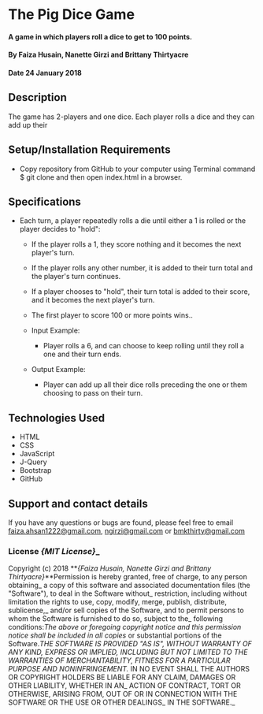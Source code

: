 # The Pig Dice Game

#### A game in which players roll a dice to get to 100 points.

#### By **Faiza Husain, Nanette Girzi and Brittany Thirtyacre**

#### Date 24 January 2018

## Description

The game has 2-players and one dice. Each player rolls a dice and they can add up their

## Setup/Installation Requirements

* Copy repository from GitHub to your computer using Terminal command $ git clone and then open index.html in a browser.


## Specifications

* Each turn, a player repeatedly rolls a die until either a 1 is rolled or the player decides to "hold":

  * If the player rolls a 1, they score nothing and it becomes the next player's turn.
  * If the player rolls any other number, it is added to their turn total and the player's turn continues.
  * If a player chooses to "hold", their turn total is added to their score, and it becomes the next    player's turn.
  * The first player to score 100 or more points wins..

  * Input Example:
    * Player rolls a 6, and can choose to keep rolling until they roll a one and their turn ends.
  * Output Example:
    * Player can add up all their dice rolls preceding the one or them choosing to pass on their turn.

## Technologies Used

  * HTML
  * CSS
  * JavaScript
  * J-Query
  * Bootstrap
  * GitHub

## Support and contact details

If you have any questions or bugs are found, please feel free to email faiza.ahsan1222@gmail.com, ngirzi@gmail.com or bmkthirty@gmail.com

### License **_{MIT License}_**_

Copyright (c) 2018 **_{Faiza Husain, Nanette Girzi and Brittany Thirtyacre}_**Permission is hereby granted, free of charge, to any person obtaining_
a copy of this software and associated documentation files (the "Software"), to deal in the Software without_
restriction, including without limitation the rights to use, copy, modify, merge, publish, distribute, sublicense,_
and/or sell copies of the Software, and to permit persons to whom the Software is furnished to do so, subject to the_
following conditions:_The above or foregoing copyright notice and this permission notice shall be included in all copies_
or substantial portions of the Software.__THE SOFTWARE IS PROVIDED "AS IS", WITHOUT WARRANTY OF ANY KIND, EXPRESS OR IMPLIED,_
INCLUDING BUT NOT LIMITED TO THE WARRANTIES OF MERCHANTABILITY, FITNESS FOR A PARTICULAR PURPOSE AND NONINFRINGEMENT._
IN NO EVENT SHALL THE AUTHORS OR COPYRIGHT HOLDERS BE LIABLE FOR ANY CLAIM, DAMAGES OR OTHER LIABILITY, WHETHER IN AN_
ACTION OF CONTRACT, TORT OR OTHERWISE, ARISING FROM, OUT OF OR IN CONNECTION WITH THE SOFTWARE OR THE USE OR OTHER DEALINGS_
IN THE SOFTWARE._
